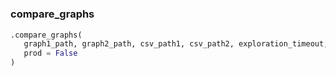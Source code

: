 #


### compare_graphs
```python
.compare_graphs(
   graph1_path, graph2_path, csv_path1, csv_path2, exploration_timeout,
   prod = False
)
```

